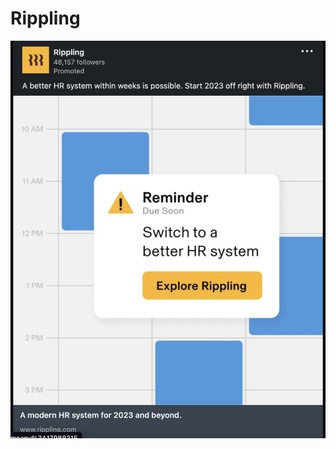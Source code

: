 # Rippling

![Screen Shot 2022-10-08 at 4.56.31 PM.png](Rippling%201c8b8dec233f4eaeb9908461825cb93a/Screen_Shot_2022-10-08_at_4.56.31_PM.png)